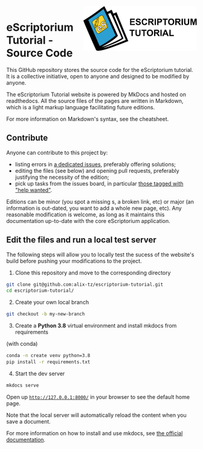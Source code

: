 <img src="./docs/img/logo_esriptorium_tutorial.png" width=300 align=right>

# eScriptorium Tutorial - Source Code

This GitHub repository stores the source code for the eScriptorium tutorial. It is a collective initiative, open to anyone and designed to be modified by anyone. 

The eScriptorium Tutorial website is powered by MkDocs and hosted on readthedocs. All the source files of the pages are written in Markdown, which is a light markup language facilitating future editions. 

For more information on Markdown's syntax, see the cheatsheet. <!-- todo: add link to wiki page -->

## Contribute

Anyone can contribute to this project by:
- listing errors in [a dedicated issues](https://github.com/alix-tz/escriptorium-tutorial/issues/new), preferably offering solutions;
- editing the files (see below) and opening pull requests, preferably justifying the necessity of the edition;
- pick up tasks from the issues board, in particular [those tagged with "help wanted"](https://github.com/alix-tz/escriptorium-tutorial/labels/help%20wanted).

Editions can be minor (you spot a missing s, a broken link, etc) or major (an information is out-dated, you want to add a whole new page, etc). Any reasonable modification is welcome, as long as it maintains this documentation up-to-date with the core eScriptorium application.

## Edit the files and run a local test server 

The following steps will allow you to locally test the sucess of the website's build before pushing your modifications to the project. 

1. Clone this repository and move to the corresponding directory 

``` sh
git clone git@github.com:alix-tz/escriptorium-tutorial.git
cd escriptorium-tutorial/
``` 

2. Create your own local branch

``` sh
git checkout -b my-new-branch
```

3. Create a **Python 3.8** virtual environment and install mkdocs from requirements

(with conda)
``` sh
conda -n create venv python=3.8
pip install -r requirements.txt
```

4. Start the dev server

``` sh
mkdocs serve
```

Open up [`http://127.0.0.1:8000/`](http://127.0.0.1:8000/) in your browser to see the default home page.

Note that the local server will automatically reload the content when you save a document.

For more information on how to install and use mkdocs, see [the official documentation](https://www.mkdocs.org/getting-started/).



